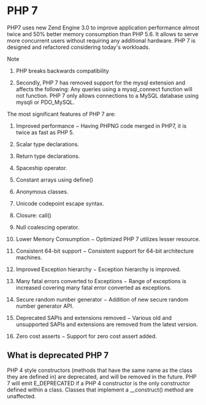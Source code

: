 
# PHP 7 

PHP7 uses new Zend Engine 3.0 to improve application performance almost twice and 50% better memory consumption than PHP 5.6. It allows to serve more concurrent users without requiring any additional hardware. PHP 7 is designed and refactored considering today's workloads.

Note 
1. PHP breaks backwards compatibility

2. Secondly, PHP 7 has removed support for the mysql extension and affects the following: Any queries using a mysql_connect function will not function. PHP 7 only allows connections to a MySQL database using mysqli or PDO_MySQL.


The most significant features of PHP 7 are:


1. Improved performance − Having PHPNG code merged in PHP7, it is twice as fast as PHP 5.

2. Scalar type declarations.

3. Return type declarations.

4. Spaceship operator.

5. Constant arrays using define()

6. Anonymous classes.

7. Unicode codepoint escape syntax.

8. Closure: call()

9. Null coalescing operator.

10. Lower Memory Consumption − Optimized PHP 7 utilizes lesser resource.

11. Consistent 64-bit support − Consistent support for 64-bit architecture machines.

12. Improved Exception hierarchy − Exception hierarchy is improved.

13. Many fatal errors converted to Exceptions − Range of exceptions is increased covering many fatal error converted as exceptions.

14. Secure random number generator − Addition of new secure random number generator API.

15. Deprecated SAPIs and extensions removed − Various old and unsupported SAPIs and extensions are removed from the latest version.

16. Zero cost asserts − Support for zero cost assert added.


## What is deprecated PHP 7

PHP 4 style constructors (methods that have the same name as the class they are defined in) are deprecated, and will be removed in the future. PHP 7 will emit E_DEPRECATED if a PHP 4 constructor is the only constructor defined within a class. Classes that implement a __construct() method are unaffected.